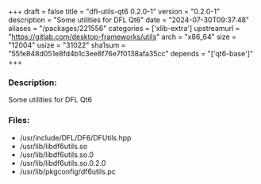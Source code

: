 +++
draft = false
title = "dfl-utils-qt6 0.2.0-1"
version = "0.2.0-1"
description = "Some utilities for DFL Qt6"
date = "2024-07-30T09:37:48"
aliases = "/packages/221556"
categories = ['xlib-extra']
upstreamurl = "https://gitlab.com/desktop-frameworks/utils"
arch = "x86_64"
size = "12004"
usize = "31022"
sha1sum = "55fe848d051e8fd4b1c3ee8f76e7f0138afa35cc"
depends = "['qt6-base']"
+++
### Description: 
Some utilities for DFL Qt6

### Files: 
* /usr/include/DFL/DF6/DFUtils.hpp
* /usr/lib/libdf6utils.so
* /usr/lib/libdf6utils.so.0
* /usr/lib/libdf6utils.so.0.2.0
* /usr/lib/pkgconfig/df6utils.pc
